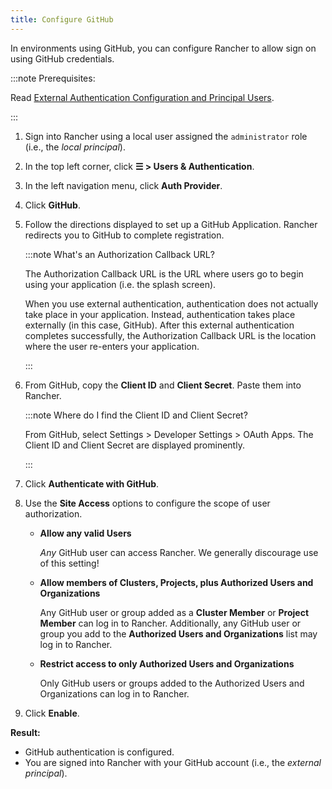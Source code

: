 ```yaml
---
title: Configure GitHub
---
```


<head> 
  <link rel="canonical" href="https://ranchermanager.docs.rancher.com/how-to-guides/new-user-guides/authentication-permissions-and-global-configuration/authentication-config/configure-github"/>
</head>

In environments using GitHub, you can configure Rancher to allow sign on using GitHub credentials.

:::note Prerequisites:

Read [External Authentication Configuration and Principal Users](authentication-config.md#external-authentication-configuration-and-principal-users).

:::

1. Sign into Rancher using a local user assigned the `administrator` role (i.e., the _local principal_).
1. In the top left corner, click **☰ > Users & Authentication**.
1. In the left navigation menu, click **Auth Provider**.
1. Click **GitHub**.
1. Follow the directions displayed to set up a GitHub Application. Rancher redirects you to GitHub to complete registration.

    :::note What's an Authorization Callback URL?

    The Authorization Callback URL is the URL where users go to begin using your application (i.e. the splash screen).

    When you use external authentication, authentication does not actually take place in your application. Instead, authentication takes place externally (in this case, GitHub). After this external authentication completes successfully, the Authorization Callback URL is the location where the user re-enters your application.

    :::

1. From GitHub, copy the **Client ID** and **Client Secret**. Paste them into Rancher.

    :::note Where do I find the Client ID and Client Secret?

    From GitHub, select Settings > Developer Settings > OAuth Apps. The Client ID and Client Secret are displayed prominently.

    :::

1.	Click **Authenticate with GitHub**.

1.	Use the **Site Access** options to configure the scope of user authorization.

    - **Allow any valid Users**

        _Any_ GitHub user can access Rancher. We generally discourage use of this setting!

    - **Allow members of Clusters, Projects, plus Authorized Users and Organizations**

        Any GitHub user or group added as a **Cluster Member** or **Project Member** can log in to Rancher. Additionally, any GitHub user or group you add to the **Authorized Users and Organizations** list may log in to Rancher.

    - **Restrict access to only Authorized Users and Organizations**

        Only GitHub users or groups added to the Authorized Users and Organizations can log in to Rancher.
        <br/>
1.	Click **Enable**.

**Result:**

- GitHub authentication is configured.
- You are signed into Rancher with your GitHub account (i.e., the _external principal_).
